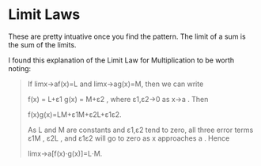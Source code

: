 # Limit Laws
These are pretty intuative once you find the pattern. The limit of a sum is the sum of the limits. 

I found this explanation of the Limit Law for Multiplication to be worth noting: 

> If  limx→af(x)=L  and  limx→ag(x)=M,  then we can write
> 
> f(x) 	 = 	 L+ε1 
> g(x) 	 = 	 M+ε2 ,
> where  ε1,ε2→0  as  x→a . Then
> 
> f(x)g(x)=LM+ε1M+ε2L+ε1ε2. 
>  
> As  L  and  M  are constants and  ε1,ε2  tend to zero, all three error terms  ε1M ,  ε2L , and  ε1ε2  will go to zero as  x  approaches  a . Hence
> 
> limx→a[f(x)⋅g(x)]=L⋅M.


